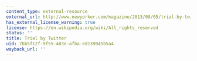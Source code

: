 ```yaml
---
content_type: external-resource
external_url: http://www.newyorker.com/magazine/2013/08/05/trial-by-twitter
has_external_license_warning: true
license: https://en.wikipedia.org/wiki/All_rights_reserved
status: ''
title: Trial by Twitter
uid: 7bb5f12f-9f55-403e-afba-ed139045b5a4
wayback_url: ''
---
```

